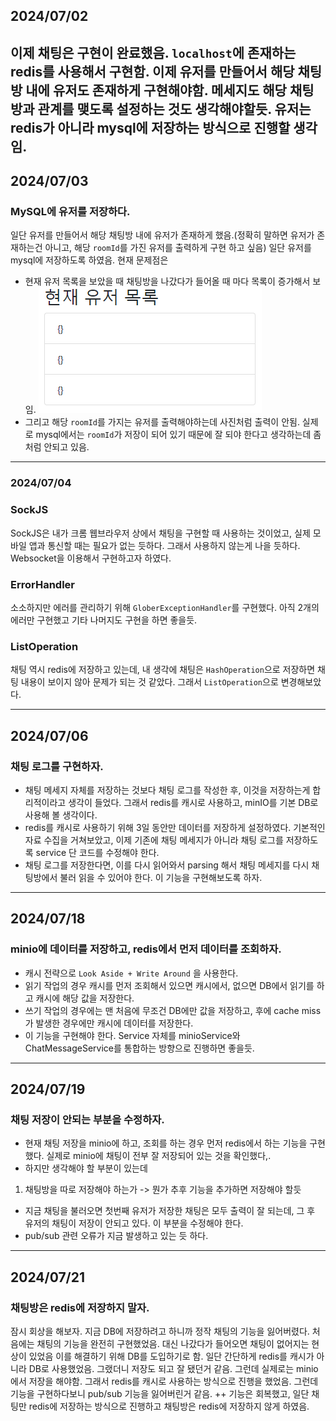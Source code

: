 ## 2024/07/02
이제 채팅은 구현이 완료했음.
`localhost`에 존재하는 redis를 사용해서 구현함.
이제 유저를 만들어서 해당 채팅방 내에 유저도 존재하게 구현해야함.
메세지도 해당 채팅방과 관계를 맺도록 설정하는 것도 생각해야할듯.
유저는 redis가 아니라 mysql에 저장하는 방식으로 진행할 생각임.
---
## 2024/07/03
### MySQL에 유저를 저장하다. 
일단 유저를 만들어서 해당 채팅방 내에 유저가 존재하게 했음.(정확히 말하면 유저가 존재하는건 아니고, 해당 `roomId`를 가진 유저를 출력하게 구현
하고 싶음) 일단 유저를 mysql에 저장하도록 하였음. 현재 문제점은
- 현재 유저 목록을 보았을 때 채팅방을 나갔다가 들어올 때 마다 목록이 증가해서 보임.
![img.png](img.png)
- 그리고 해당 `roomId`를 가지는 유저를 출력해야하는데 사진처럼 출력이 안됨. 실제로 mysql에서는 `roomId`가 저장이 되어 있기 때문에 잘 되야 한다고 생각하는데 좀 처럼 안되고 있음.
---
### 2024/07/04
### SockJS
SockJS은 내가 크롬 웹브라우저 상에서 채팅을 구현할 때 사용하는 것이었고, 실제 모바일 앱과 통신할 때는 필요가 없는 듯하다. 그래서 사용하지 않는게 나을 듯하다.
Websocket을 이용해서 구현하고자 하였다.
### ErrorHandler
소소하지만 에러를 관리하기 위해 `GloberExceptionHandler`를 구현했다. 아직 2개의 에러만 구현했고 기타 나머지도 구현을 하면 좋을듯.
### ListOperation
채팅 역시 redis에 저장하고 있는데, 내 생각에 채팅은 `HashOperation`으로 저장하면 채팅 내용이 보이지 않아 문제가 되는 것 같았다. 그래서 `ListOperation`으로 변경해보았다.

---
## 2024/07/06
### 채팅 로그를 구현하자.
- 채팅 메세지 자체를 저장하는 것보다 채팅 로그를 작성한 후, 이것을 저장하는게 합리적이라고 생각이 들었다. 그래서
redis를 캐시로 사용하고, minIO를 기본 DB로 사용해 볼 생각이다.
- redis를 캐시로 사용하기 위해 3일 동안만 데이터를 저장하게 설정하였다.
기본적인 자료 수집을 거쳐보았고, 이제 기존에 채팅 메세지가 아니라 채팅 로그를 저장하도록 service 단 코드를 수정해야 한다. 
- 채팅 로그를 저장한다면, 이를 다시 읽어와서 parsing 해서 채팅 메세지를 다시 채팅방에서 불러 읽을 수 있어야 한다.
이 기능을 구현해보도록 하자.
---
## 2024/07/18
### minio에 데이터를 저장하고, redis에서 먼저 데이터를 조회하자.
- 캐시 전략으로 `Look Aside + Write Around` 을 사용한다.
- 읽기 작업의 경우 캐시를 먼저 조회해서 있으면 캐시에서, 없으면 DB에서 읽기를 하고 캐시에 해당 값을 저장한다.
- 쓰기 작업의 경우에는 맨 처음에 무조건 DB에만 값을 저장하고, 후에 cache miss가 발생한 경우에만 캐시에 데이터를 저장한다.
- 이 기능을 구현해야 한다. Service 자체를 minioService와 ChatMessageService를 통합하는 방향으로 진행하면 좋을듯.
---
## 2024/07/19
### 채팅 저장이 안되는 부분을 수정하자.
- 현재 채팅 저장을 minio에 하고, 조회를 하는 경우 먼저 redis에서 하는 기능을 구현했다. 실제로 minio에 채팅이 전부 잘 저장되어 있는 것을 확인했다,.
- 하지만 생각해야 할 부분이 있는데
1. 채팅방을 따로 저장해야 하는가 -> 뭔가 추후 기능을 추가하면 저장해야 할듯
- 지금 채팅을 불러오면 첫번째 유저가 저장한 채팅은 모두 출력이 잘 되는데, 그 후 유저의 채팅이 저장이 안되고 있다. 이 부분을 수정해야 한다.
- pub/sub 관련 오류가 지금 발생하고 있는 듯 하다.
---
## 2024/07/21
### 채팅방은 redis에 저장하지 말자.
잠시 회상을 해보자. 지금 DB에 저장하려고 하니까 정작 채팅의 기능을 잃어버렸다.
처음에는 채팅의 기능을 완전히 구현했었음. 대신 나갔다가 들어오면 채팅이 없어지는 현상이 있었음
이를 해결하기 위해 DB를 도입하기로 함. 일단 간단하게 redis를 캐시가 아니라 DB로 사용했었음. 그랬더니 저장도 되고 잘 됐던거 같음.
그런데 실제로는 minio에서 저장을 해야함. 그래서 redis를 캐시로 사용하는 방식으로 진행을 했었음. 그런데 기능을 구현하다보니 pub/sub 기능을 잃어버린거 같음.
++ 기능은 회복했고, 일단 채팅만 redis에 저장하는 방식으로 진행하고 채팅방은 redis에 저장하지 않게 하였음.